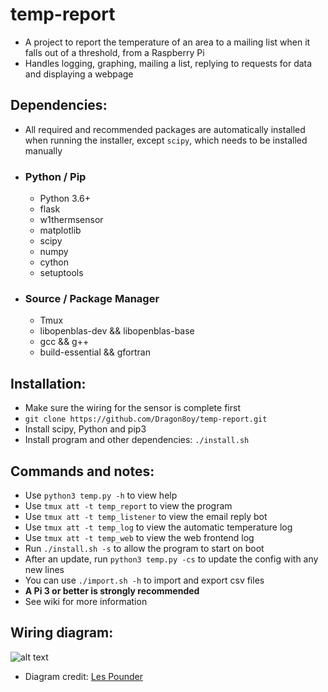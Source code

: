 # temp-report
 - A project to report the temperature of an area to a mailing list when it falls out of a threshold, from a Raspberry Pi
 - Handles logging, graphing, mailing a list, replying to requests for data and displaying a webpage

## Dependencies:
 - All required and recommended packages are automatically installed when running the installer, except `scipy`, which needs to be installed manually
- ### Python / Pip
  * Python 3.6+
  * flask
  * w1thermsensor
  * matplotlib
  * scipy
  * numpy
  * cython
  * setuptools

- ### Source / Package Manager
  * Tmux
  * libopenblas-dev && libopenblas-base
  * gcc && g++
  * build-essential && gfortran


## Installation:
  - Make sure the wiring for the sensor is complete first
  - `git clone https://github.com/Dragon8oy/temp-report.git`
  - Install scipy, Python and pip3
  - Install program and other dependencies: `./install.sh`

## Commands and notes:
- Use `python3 temp.py -h` to view help
- Use `tmux att -t temp_report` to view the program
- Use `tmux att -t temp_listener` to view the email reply bot
- Use `tmux att -t temp_log` to view the automatic temperature log
- Use `tmux att -t temp_web` to view the web frontend log
- Run `./install.sh -s` to allow the program to start on boot
- After an update, run `python3 temp.py -cs` to update the config with any new lines
- You can use `./import.sh -h` to import and export csv files
- **A Pi 3 or better is strongly recommended**
- See wiki for more information

## Wiring diagram:
![alt text](https://farm5.staticflickr.com/4215/35139160190_cea3435a09_b_d.jpg)
- Diagram credit: [Les Pounder](https://bigl.es/author/les/ "Les Pounder")
